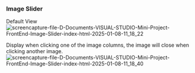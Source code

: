 ### Image Slider
Default View
![screencapture-file-D-Documents-VISUAL-STUDIO-Mini-Project-FrontEnd-Image-Slider-index-html-2025-01-08-11_18_22](https://github.com/user-attachments/assets/93ed5713-7e35-4e0a-b71e-1417c3eaeec8)

Display when clicking one of the image columns, the image will close when clicking another image.
![screencapture-file-D-Documents-VISUAL-STUDIO-Mini-Project-FrontEnd-Image-Slider-index-html-2025-01-08-11_18_40](https://github.com/user-attachments/assets/835196bc-c82b-43a9-91a5-5f8b3ee3b631)
